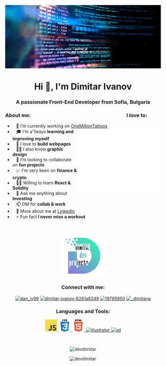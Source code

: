 
<img src="https://raw.githubusercontent.com/devdimitar/devdimitar/main/software-code-wallpaper-githubdev-3.png">

<h1 align="center">Hi 👋, I'm Dimitar Ivanov</h1>
<h3 align="center">A passionate Front-End Developer from Sofia, Bulgaria</h3>

<h3>About me: &nbsp;&nbsp;&nbsp;&nbsp;&nbsp;&nbsp;&nbsp;&nbsp;&nbsp;&nbsp;&nbsp;&nbsp;&nbsp;&nbsp;&nbsp;&nbsp;&nbsp;&nbsp;&nbsp;&nbsp;&nbsp;&nbsp;&nbsp;&nbsp;&nbsp;&nbsp;&nbsp;&nbsp;&nbsp;&nbsp;&nbsp;&nbsp;&nbsp;&nbsp;&nbsp;&nbsp;&nbsp;&nbsp;&nbsp;&nbsp;&nbsp;&nbsp;&nbsp;&nbsp;&nbsp;&nbsp;&nbsp;&nbsp;&nbsp;&nbsp;&nbsp;&nbsp;&nbsp;&nbsp;&nbsp;&nbsp;&nbsp;&nbsp;&nbsp;&nbsp;&nbsp;&nbsp;&nbsp;&nbsp;&nbsp;&nbsp;&nbsp;&nbsp;&nbsp;&nbsp;&nbsp;&nbsp;&nbsp;&nbsp;&nbsp;&nbsp;&nbsp;&nbsp; I love to:</h3>

<ul>
<li>&nbsp;&nbsp;&nbsp;🔧 I’m currently working on <a href="https://onemilliontattoos.bg/">OneMillionTattoos</a></li>
<img align="right" src="https://raw.githubusercontent.com/devdimitar/devdimitar/main/coding-shit3.1.gif" width="270px">
<li>&nbsp;&nbsp;&nbsp;🎓 I’m a"lways <strong>learning and improving myself</strong></li>
<li>&nbsp;&nbsp;&nbsp;📝 I love to <strong>build webpages</strong></li>
<li>&nbsp;&nbsp;&nbsp;🧑‍🎨 I also know <strong>graphic design</strong></li>
<li>&nbsp;&nbsp;&nbsp;👯 I’m looking to collaborate on <strong>fun projects</strong></li>
<li>&nbsp;&nbsp;&nbsp;📈 I'm very keen on <strong>finance & crypto</strong></li>
<li>&nbsp;&nbsp;&nbsp;👨‍💻 Willing to learn <strong>React & Solidity</strong></li>
<li>&nbsp;&nbsp;&nbsp;💬 Ask me anything about <strong>Investing</strong></li>
<li>&nbsp;&nbsp;&nbsp;📫 DM for <strong>collab & work</strong></li>
<li>&nbsp;&nbsp;&nbsp;🎑 More about me at <a href="https://www.linkedin.com/in/dimitar-ivanov-6261a8249/">LinkedIn</a></li>
<li>&nbsp;&nbsp;&nbsp;⚡ Fun fact <strong>I never miss a workout</strong></li>
</ul>

</br>

<p align="center"><img alt="devDimitar" width="150" src="https://raw.githubusercontent.com/devdimitar/devdimitar/main/D-LOGO-XV-2-nobg.png"></p>

<h3 align="center">Connect with me:</h3>
<p align="center">
<a href="https://twitter.com/dan_iv99" target="blank"><img align="center" src="https://raw.githubusercontent.com/rahuldkjain/github-profile-readme-generator/master/src/images/icons/Social/twitter.svg" alt="dan_iv99" height="30" width="40" /></a>
<a href="https://linkedin.com/in/dimitar-ivanov-6261a8249" target="blank"><img align="center" src="https://raw.githubusercontent.com/rahuldkjain/github-profile-readme-generator/master/src/images/icons/Social/linked-in-alt.svg" alt="dimitar-ivanov-6261a8249" height="30" width="40" /></a>
<a href="https://stackoverflow.com/users/19795950" target="blank"><img align="center" src="https://raw.githubusercontent.com/rahuldkjain/github-profile-readme-generator/master/src/images/icons/Social/stack-overflow.svg" alt="19795950" height="30" width="40" /></a>
<a href="https://instagram.com/_dimitarw" target="blank"><img align="center" src="https://raw.githubusercontent.com/rahuldkjain/github-profile-readme-generator/master/src/images/icons/Social/instagram.svg" alt="_dimitarw" height="30" width="40" /></a>
</p>

<h3 align="center">Languages and Tools:</h3>
<p align="center"><a href="https://developer.mozilla.org/en-US/docs/Web/JavaScript" target="_blank" rel="noreferrer"> <img src="https://raw.githubusercontent.com/devicons/devicon/master/icons/javascript/javascript-original.svg" alt="javascript" width="40" height="40"/> </a> <a href="https://www.w3schools.com/css/" target="_blank" rel="noreferrer"> <img src="https://raw.githubusercontent.com/devicons/devicon/master/icons/css3/css3-original-wordmark.svg" alt="css3" width="40" height="40"/> </a> <a href="https://www.w3.org/html/" target="_blank" rel="noreferrer"> <img src="https://raw.githubusercontent.com/devicons/devicon/master/icons/html5/html5-original-wordmark.svg" alt="html5" width="40" height="40"/> </a> <a href="https://www.adobe.com/in/products/illustrator.html" target="_blank" rel="noreferrer"> <img src="https://www.vectorlogo.zone/logos/adobe_illustrator/adobe_illustrator-icon.svg" alt="illustrator" width="40" height="40"/> </a> <a href="https://www.adobe.com/products/xd.html" target="_blank" rel="noreferrer"> <img src="https://cdn.worldvectorlogo.com/logos/adobe-xd.svg" alt="xd" width="40" height="40"/> </a> </p>

</br>

<p align="center"><img src="https://github-readme-streak-stats.herokuapp.com/?user=devdimitar&" alt="devdimitar" /></p>

<p align="center"><img src="https://github-readme-stats.vercel.app/api?username=devdimitar&show_icons=true&locale=en" alt="devdimitar" /></p>